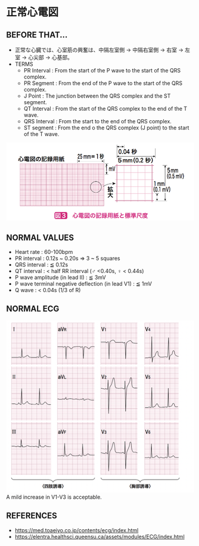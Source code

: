 # 正常心電図
## BEFORE THAT... 
- 正常な心臓では、心室筋の興奮は、中隔左室側 → 中隔右室側 → 右室 → 左室 → 心尖部 → 心基部。
- TERMS
  - PR Interval : From the start of the P wave to the start of the QRS complex.
  - PR Segment : From the end of the P wave to the start of the QRS complex.
  - J Point :  The junction between the QRS complex and the ST segment.
  - QT Interval : From the start of the QRS complex to the end of the T wave.
  - QRS Interval : From the start to the end of the QRS complex.
  - ST segment : From the end o the QRS complex (J point) to the start of the T wave.  

![](/subject/Electrocardiogram/normal_ecg/images/recording_sheet.png)

## NORMAL VALUES
- Heart rate : 60-100bpm
- PR interval : 0.12s ~ 0.20s => 3 ~ 5 squares
- QRS interval : ≦ 0.12s
- QT interval : < half RR interval (♂ <0.40s, ♀ < 0.44s)
- P wave amplitude (in lead II) : ≦ 3mV
- P wave terminal negative deflection (in lead V1) : ≦ 1mV
- Q wave : < 0.04s (1/3 of R)

## NORMAL ECG
![](images/normal_ecg.png)  
A mild increase in V1-V3 is acceptable.

## REFERENCES
- https://med.toaeiyo.co.jp/contents/ecg/index.html
- https://elentra.healthsci.queensu.ca/assets/modules/ECG/index.html